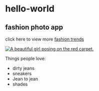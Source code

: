 # hello-world
<!Doctype HTML>
<Html>
<Head>
<title>fashion photo app</title>
</Html>
<body>
<h2 class="red-text">fashion photo app</h2>
<p class="red-text">click here to view more <a href="#"> fashion trends</a></p>
<a href="#"><img class="smaller-image think-silver-border" src="https://bit.ly//fcc-posing-model" alt="A beautiful girl posing on the red carpet."></a>

<div navy-background>
 <p>Things people love:</p>
 <ul>
 <li>dirty jeans</li>
 <li>sneakers</li>
 <li>Jean to jean</li>
 <li>shades</li>
 </lu>


